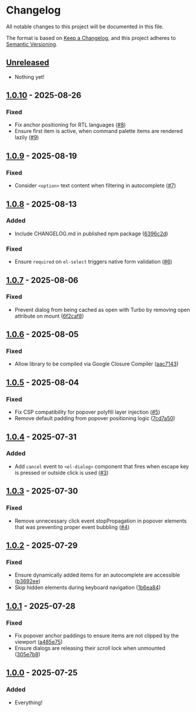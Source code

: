 # Changelog

All notable changes to this project will be documented in this file.

The format is based on [Keep a Changelog](https://keepachangelog.com/en/1.0.0/),
and this project adheres to [Semantic Versioning](https://semver.org/spec/v2.0.0.html).

## [Unreleased]

- Nothing yet!

## [1.0.10] - 2025-08-26

### Fixed

- Fix anchor positioning for RTL languages ([#8](https://github.com/tailwindlabs/elements/pull/8))
- Ensure first item is active, when command palette items are rendered lazily ([#9](https://github.com/tailwindlabs/elements/pull/9))

## [1.0.9] - 2025-08-19

### Fixed

- Consider `<option>` text content when filtering in autocomplete ([#7](https://github.com/tailwindlabs/elements/pull/7))

## [1.0.8] - 2025-08-13

### Added

- Include CHANGELOG.md in published npm package ([6396c2d](https://github.com/tailwindlabs/elements/commit/6396c2d))

### Fixed

- Ensure `required` on `el-select` triggers native form validation ([#6](https://github.com/tailwindlabs/elements/pull/6))

## [1.0.7] - 2025-08-06

### Fixed

- Prevent dialog from being cached as open with Turbo by removing open attribute on mount ([6f2caf8](https://github.com/tailwindlabs/elements/commit/6f2caf8))

## [1.0.6] - 2025-08-05

### Fixed

- Allow library to be compiled via Google Closure Compiler ([aac7143](https://github.com/tailwindlabs/elements/commit/aac714383f983b66ea37198c7a35d1d1b3270075))

## [1.0.5] - 2025-08-04

### Fixed

- Fix CSP compatibility for popover polyfill layer injection ([#5](https://github.com/tailwindlabs/elements/pull/5))
- Remove default padding from popover positioning logic ([7cd7a50](https://github.com/tailwindlabs/elements/commit/7cd7a50))

## [1.0.4] - 2025-07-31

### Added

- Add `cancel` event to `<el-dialog>` component that fires when escape key is pressed or outside click is used ([#3](https://github.com/tailwindlabs/elements/pull/3))

## [1.0.3] - 2025-07-30

### Fixed

- Remove unnecessary click event stopPropagation in popover elements that was preventing proper event bubbling ([#4](https://github.com/tailwindlabs/elements/pull/4))

## [1.0.2] - 2025-07-29

### Fixed

- Ensure dynamically added items for an autocomplete are accessible ([b3692ee](https://github.com/tailwindlabs/elements/commit/b3692ee378480ced23d900f6afbab403ab2a5e98))
- Skip hidden elements during keyboard navigation ([1b6ea84](https://github.com/tailwindlabs/elements/commit/1b6ea841434240a67bf4f4684858bc180a8446d1))

## [1.0.1] - 2025-07-28

### Fixed

- Fix popover anchor paddings to ensure items are not clipped by the viewport ([a485e75](https://github.com/tailwindlabs/elements/commit/a485e7589ec47c12d7b84c7195118812504fbc0d))
- Ensure dialogs are releasing their scroll lock when unmounted ([305e7b8](https://github.com/tailwindlabs/elements/commit/305e7b8ea93960449b6b604ec6a69b35c14a491d))

## [1.0.0] - 2025-07-25

### Added

- Everything!

[unreleased]: https://github.com/tailwindlabs/elements/compare/v1.0.10...HEAD
[1.0.10]: https://github.com/tailwindlabs/elements/compare/v1.0.9...v1.0.10
[1.0.9]: https://github.com/tailwindlabs/elements/compare/v1.0.8...v1.0.9
[1.0.8]: https://github.com/tailwindlabs/elements/compare/v1.0.7...v1.0.8
[1.0.7]: https://github.com/tailwindlabs/elements/compare/v1.0.6...v1.0.7
[1.0.6]: https://github.com/tailwindlabs/elements/compare/v1.0.5...v1.0.6
[1.0.5]: https://github.com/tailwindlabs/elements/compare/v1.0.4...v1.0.5
[1.0.4]: https://github.com/tailwindlabs/elements/compare/v1.0.3...v1.0.4
[1.0.3]: https://github.com/tailwindlabs/elements/compare/v1.0.2...v1.0.3
[1.0.2]: https://github.com/tailwindlabs/elements/compare/v1.0.1...v1.0.2
[1.0.1]: https://github.com/tailwindlabs/elements/compare/v1.0.0...v1.0.1
[1.0.0]: https://github.com/tailwindlabs/elements/releases/tag/v1.0.0
